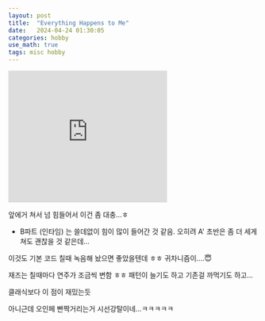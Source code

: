 ```yaml
---
layout: post
title:  "Everything Happens to Me"
date:   2024-04-24 01:30:05 
categories: hobby
use_math: true
tags: misc hobby
---
```


<iframe allowfullscreen="allowfullscreen" class="b-hbp-video b-uploaded" frameborder="0" height="266" id="BLOGGER-video-a928cb8e73172f3d-18925" mozallowfullscreen="mozallowfullscreen" src="https://www.blogger.com/video.g?token=AD6v5dxz0ygIRXvylnaYpser58-Oy4deMjkTTQnffR_2B9SamK4W8diyspVs2E0JRBhdKn7mzmFKzLwNbxUou9E14MuWltowzVM3NKr_lkgrJH8hQWYgHY5Vik1oULk4ZOOnssYtvc3v" webkitallowfullscreen="webkitallowfullscreen" width="320"></iframe>


앞에거 쳐서 넘 힘들어서 이건 좀 대충...ㅎ
- B파트 (인타임) 는 쓸데없이 힘이 많이 들어간 것 같음. 오히려 A' 초반은 좀 더 세게 쳐도 괜찮을 것 같은데...

이것도 기본 코드 칠때 녹음해 놨으면 좋았을텐데 ㅎㅎ 귀차니즘이....😇

재즈는 칠때마다 연주가 조금씩 변함 ㅎㅎ 패턴이 늘기도 하고 기존걸 까먹기도 하고...

클래식보다 이 점이 재밌는듯


아니근데 오인페 빤짝거리는거 시선강탈이네...ㅋㅋㅋㅋㅋ